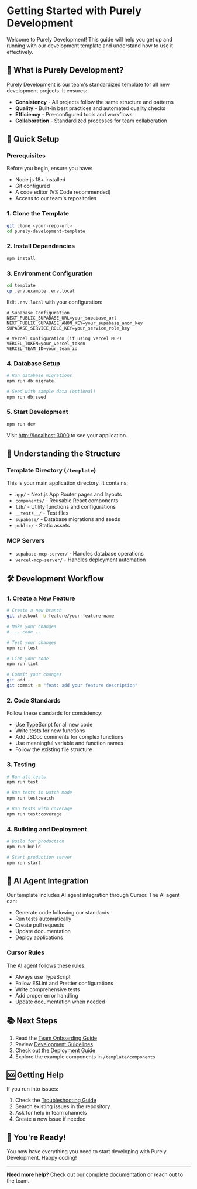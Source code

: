 # Getting Started with Purely Development

Welcome to Purely Development! This guide will help you get up and running with our development template and understand how to use it effectively.

## 🎯 What is Purely Development?

Purely Development is our team's standardized template for all new development projects. It ensures:

- **Consistency** - All projects follow the same structure and patterns
- **Quality** - Built-in best practices and automated quality checks
- **Efficiency** - Pre-configured tools and workflows
- **Collaboration** - Standardized processes for team collaboration

## 🚀 Quick Setup

### Prerequisites

Before you begin, ensure you have:

- Node.js 18+ installed
- Git configured
- A code editor (VS Code recommended)
- Access to our team's repositories

### 1. Clone the Template

```bash
git clone <your-repo-url>
cd purely-development-template
```

### 2. Install Dependencies

```bash
npm install
```

### 3. Environment Configuration

```bash
cd template
cp .env.example .env.local
```

Edit `.env.local` with your configuration:

```env
# Supabase Configuration
NEXT_PUBLIC_SUPABASE_URL=your_supabase_url
NEXT_PUBLIC_SUPABASE_ANON_KEY=your_supabase_anon_key
SUPABASE_SERVICE_ROLE_KEY=your_service_role_key

# Vercel Configuration (if using Vercel MCP)
VERCEL_TOKEN=your_vercel_token
VERCEL_TEAM_ID=your_team_id
```

### 4. Database Setup

```bash
# Run database migrations
npm run db:migrate

# Seed with sample data (optional)
npm run db:seed
```

### 5. Start Development

```bash
npm run dev
```

Visit [http://localhost:3000](http://localhost:3000) to see your application.

## 📁 Understanding the Structure

### Template Directory (`/template`)

This is your main application directory. It contains:

- `app/` - Next.js App Router pages and layouts
- `components/` - Reusable React components
- `lib/` - Utility functions and configurations
- `__tests__/` - Test files
- `supabase/` - Database migrations and seeds
- `public/` - Static assets

### MCP Servers

- `supabase-mcp-server/` - Handles database operations
- `vercel-mcp-server/` - Handles deployment automation

## 🛠️ Development Workflow

### 1. Create a New Feature

```bash
# Create a new branch
git checkout -b feature/your-feature-name

# Make your changes
# ... code ...

# Test your changes
npm run test

# Lint your code
npm run lint

# Commit your changes
git add .
git commit -m "feat: add your feature description"
```

### 2. Code Standards

Follow these standards for consistency:

- Use TypeScript for all new code
- Write tests for new functions
- Add JSDoc comments for complex functions
- Use meaningful variable and function names
- Follow the existing file structure

### 3. Testing

```bash
# Run all tests
npm run test

# Run tests in watch mode
npm run test:watch

# Run tests with coverage
npm run test:coverage
```

### 4. Building and Deployment

```bash
# Build for production
npm run build

# Start production server
npm run start
```

## 🤖 AI Agent Integration

Our template includes AI agent integration through Cursor. The AI agent can:

- Generate code following our standards
- Run tests automatically
- Create pull requests
- Update documentation
- Deploy applications

### Cursor Rules

The AI agent follows these rules:

- Always use TypeScript
- Follow ESLint and Prettier configurations
- Write comprehensive tests
- Add proper error handling
- Update documentation when needed

## 📚 Next Steps

1. Read the [Team Onboarding Guide](./team-onboarding.md)
2. Review [Development Guidelines](./development-guidelines.md)
3. Check out the [Deployment Guide](./deployment.md)
4. Explore the example components in `/template/components`

## 🆘 Getting Help

If you run into issues:

1. Check the [Troubleshooting Guide](./troubleshooting.md)
2. Search existing issues in the repository
3. Ask for help in team channels
4. Create a new issue if needed

## 🎉 You're Ready!

You now have everything you need to start developing with Purely Development. Happy coding!

---

**Need more help?** Check out our [complete documentation](./) or reach out to the team.
